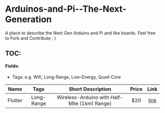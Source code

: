 Arduinos-and-Pi--The-Next-Generation
====================================

A place to describe the Next Gen Arduino and Pi and like boards. Feel free to Fork and Contribute : )



TOC:
----

#### Fields:

* Tags: e.g. Wifi, Long-Range, Low-Energy, Quad-Core




| Name | Tags | Short Description | Price | Link |
| :---: | :---: | :---: | :---: | :---: |
| Flutter | Long-Range | Wireless-Arduino with Half-Mile (1km) Range) | $20 | [link](https://www.kickstarter.com/projects/flutterwireless/flutter-20-wireless-arduino-with-half-mile-1km-ran) |


<!-- |Format for additioanl entries -->
<!-- | Name | Tags | Short Description | Price | Link | -->

